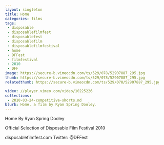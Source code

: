 ```yaml
---
layout: singleton
title: Home
categories: films
tags:
 - disposable
 - disposablefilmfest
 - disposablefest
 - disposablefilm
 - disposablefilmfestival
 - home
 - DFFest
 - filmfestival
 - 2010
 - DFF
image: https://secure-b.vimeocdn.com/ts/529/078/52907887_295.jpg
thumb: https://secure-b.vimeocdn.com/ts/529/078/52907887_295.jpg
relatedthumb: https://secure-b.vimeocdn.com/ts/529/078/52907887_295.jpg

video: //player.vimeo.com/video/10225226
collections:
 - 2010-03-24-competitive-shorts.md
blurb: Home, a film by Ryan Spring Dooley.
---
```


Home
By Ryan Spring Dooley

Official Selection of Disposable Film Festival 2010

disposablefilmfest.com
Twitter: @DFFest